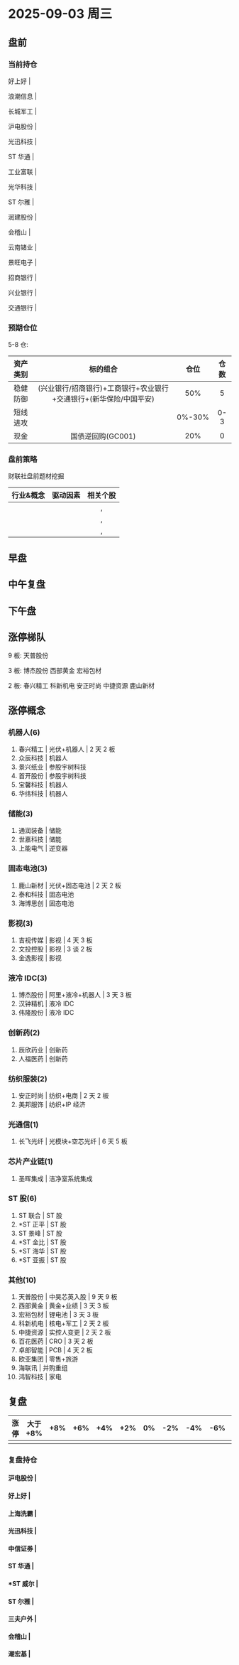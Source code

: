 # 2025-09-03 周三

## 盘前

### 当前持仓

好上好 |

浪潮信息 |

长城军工 |

沪电股份 |

光迅科技 |

ST 华通 |

工业富联 |

光华科技 |

ST 尔雅 |

润建股份 |

会稽山 |

云南锗业 |

景旺电子 |

招商银行 |

兴业银行 |

交通银行 |

### 预期仓位

5-8 仓:

| 资产类别 |                              标的组合                              |  仓位  | 仓数 |
| :------: | :----------------------------------------------------------------: | :----: | :--: |
| 稳健防御 | (兴业银行/招商银行)+工商银行+农业银行+交通银行+(新华保险/中国平安) |  50%   |  5   |
| 短线进攻 |                                                                    | 0%-30% | 0-3  |
|   现金   |                         国债逆回购(GC001)                          |  20%   |  0   |

### 盘前策略

财联社盘前题材挖掘

| 行业&概念 | 驱动因素 | 相关个股 |
| :-------: | :------: | :------: |
|           |          |    ,     |
|           |          |    ,     |
|           |          |    ,     |

## 早盘

## 中午复盘

## 下午盘

## 涨停梯队

9 板: 天普股份

3 板: 博杰股份 西部黄金 宏裕包材

2 板: 春兴精工 科新机电 安正时尚 中捷资源 鹿山新材

## 涨停概念

### 机器人(6)

1. 春兴精工 | 光伏+机器人 | 2 天 2 板
2. 众辰科技 | 机器人
3. 景兴纸业 | 参股宇树科技
4. 首开股份 | 参股宇树科技
5. 宝馨科技 | 机器人
6. 华纬科技 | 机器人

### 储能(3)

1. 通润装备 | 储能
2. 世嘉科技 | 储能
3. 上能电气 | 逆变器

### 固态电池(3)

1. 鹿山新材 | 光伏+固态电池 | 2 天 2 板
2. 泰和科技 | 固态电池
3. 海博思创 | 固态电池

### 影视(3)

1. 吉视传媒 | 影视 | 4 天 3 板
2. 文投控股 | 影视 | 3 谈 2 板
3. 金逸影视 | 影视

### 液冷 IDC(3)

1. 博杰股份 | 阿里+液冷+机器人 | 3 天 3 板
2. 汉钟精机 | 液冷 IDC
3. 伟隆股份 | 液冷 IDC

### 创新药(2)

1. 辰欣药业 | 创新药
2. 人福医药 | 创新药

### 纺织服装(2)

1. 安正时尚 | 纺织+电商 | 2 天 2 板
2. 美邦服饰 | 纺织+IP 经济

### 光通信(1)

1. 长飞光纤 | 光模块+空芯光纤 | 6 天 5 板

### 芯片产业链(1)

1. 圣晖集成 | 洁净室系统集成

### ST 股(6)

1. ST 联合 | ST 股
2. \*ST 正平 | ST 股
3. ST 景峰 | ST 股
4. \*ST 金比 | ST 股
5. \*ST 海华 | ST 股
6. \*ST 亚振 | ST 股

### 其他(10)

1. 天普股份 | 中昊芯英入股 | 9 天 9 板
2. 西部黄金 | 黄金+业绩 | 3 天 3 板
3. 宏裕包材 | 锂电池 | 3 天 3 板
4. 科新机电 | 核电+军工 | 2 天 2 板
5. 中捷资源 | 实控人变更 | 2 天 2 板
6. 百花医药 | CRO | 3 天 2 板
7. 卓郎智能 | PCB | 4 天 2 板
8. 欧亚集团 | 零售+旅游
9. 海联讯 | 并购重组
10. 鸿智科技 | 家电

## 复盘

| 涨停 | 大于+8% | +8% | +6% | +4% | +2% | 0%  | -2% | -4% | -6% | -8% | 小于-8% | 跌停 |
| :--: | :-----: | :-: | :-: | :-: | :-: | :-: | :-: | :-: | :-: | :-: | :-----: | :--: |
|      |         |     |     |     |     |     |     |     |     |     |         |      |

### 复盘持仓

#### 沪电股份 |

#### 好上好 |

#### 上海洗霸 |

#### 光迅科技 |

#### 中信证券 |

#### ST 华通 |

#### \*ST 威尔 |

#### ST 尔雅 |

#### 三夫户外 |

#### 会稽山 |

#### 潮宏基 |
